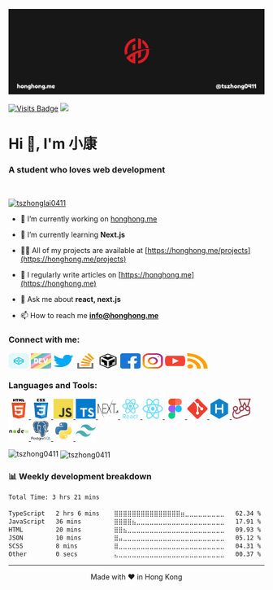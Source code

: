 [![honghong's GitHub Banner](./assets/images/header.png)](https://honghong.me)

[![Visits Badge](https://komarev.com/ghpvc/?username=tszhong0411&label=Profile%20views&color=red&style=for-the-badge)](https://honghong.me)
[![](https://wakatime.com/badge/user/8747fe60-b1f6-4787-b726-bfea4896868a.svg?style=for-the-badge)](https://wakatime.com/@tszhong0411)

<h1>Hi 👋, I'm 小康</h1>
<h3>A student who loves web development</h3>
<br />

<p align="left"> <a href="https://twitter.com/tszhonglai0411" target="blank"><img src="https://img.shields.io/twitter/follow/tszhonglai0411?logo=twitter&style=for-the-badge" alt="tszhonglai0411" /></a> </p>

- 🔭 I’m currently working on [honghong.me](https://github.com/tszhong0411/honghong.me)

- 🌱 I’m currently learning **Next.js**

- 👨‍💻 All of my projects are available at [https://honghong.me/projects](https://honghong.me/projects)

- 📝 I regularly write articles on [https://honghong.me](https://honghong.me)

- 💬 Ask me about **react, next.js**

- 📫 How to reach me **info@honghong.me**

<h3 align="left">Connect with me:</h3>
<p align="left">
<a href="https://codepen.io/tszhong0411" target="blank"><img align="center" src="./assets/images/icons/codepen.svg" alt="tszhong0411" height="30" width="40" /></a>
<a href="https://dev.to/tszhong0411" target="blank"><img align="center" src="./assets/images/icons/devto.svg" alt="tszhong0411" height="30" width="40" /></a>
<a href="https://twitter.com/tszhonglai0411" target="blank"><img align="center" src="./assets/images/icons/twitter.svg" alt="tszhonglai0411" height="30" width="40" /></a>
<a href="https://stackoverflow.com/users/15166428/tszhong0411" target="blank"><img align="center" src="./assets/images/icons/stack-overflow.svg" alt="tszhong0411" height="30" width="40" /></a>
<a href="https://codesandbox.io/u/TszHong" target="blank"><img align="center" src="./assets/images/icons/codesandbox.svg" alt="tszhong" height="30" width="40" /></a>
<a href="https://fb.com/tszhonglai.0411" target="blank"><img align="center" src="./assets/images/icons/facebook.svg" alt="tszhonglai.0411" height="30" width="40" /></a>
<a href="https://instagram.com/tszhong0411" target="blank"><img align="center" src="./assets/images/icons/instagram.svg" alt="tszhong0411" height="30" width="40" /></a>
<a href="https://www.youtube.com/c/小康" target="blank"><img align="center" src="./assets/images/icons/youtube.svg" alt="小康" height="30" width="40" /></a>
<a href="https://honghong.me/feed.xml" target="blank"><img align="center" src="./assets/images/icons/rss.svg" alt="https://honghong.me/feed.xml" height="30" width="40" /></a>
</p>

<h3 align="left">Languages and Tools:</h3>
<p align="left">
  <a href="https://www.w3.org/html/" target="_blank" rel="noreferrer">
    <img src="./assets/images/icons/html.svg" alt="html5" width="40" height="40"/>
  </a>
  <a href="https://www.w3schools.com/css/" target="_blank" rel="noreferrer">
    <img src="./assets/images/icons/css.svg" alt="css3" width="40" height="40"/>
  </a>
  <a href="https://developer.mozilla.org/en-US/docs/Web/JavaScript" target="_blank" rel="noreferrer">
    <img src="./assets/images/icons/javascript.svg" alt="javascript" width="40" height="40"/>
  </a>
  <a href="https://www.typescriptlang.org/" target="_blank" rel="noreferrer">
    <img src="./assets/images/icons/typescript.svg" alt="typescript" width="40" height="40"/>
  </a>
  <a href="https://nextjs.org/" target="_blank" rel="noreferrer">
    <img src="./assets/images/icons/nextjs.svg" alt="nextjs" width="40" height="40"/>
  </a>
  <a href="https://reactjs.org/" target="_blank" rel="noreferrer">
    <img src="./assets/images/icons/react.svg" alt="react" width="40" height="40"/>
  </a>
  <a href="https://reactnative.dev/" target="_blank" rel="noreferrer">
    <img src="./assets/images/icons/react-native.svg" alt="reactnative" width="40" height="40"/>
  </a>
  <a href="https://www.figma.com/" target="_blank" rel="noreferrer">
    <img src="./assets/images/icons/figma.svg" alt="figma" width="40" height="40"/>
  </a>
  <a href="https://git-scm.com/" target="_blank" rel="noreferrer">
    <img src="./assets/images/icons/git.svg" alt="git" width="40" height="40"/>
  </a>
  <a href="hexo.io/" target="_blank" rel="noreferrer">
    <img src="./assets/images/icons/hexo.svg" alt="hexo" width="40" height="40"/>
  </a>
  <a href="https://jestjs.io" target="_blank" rel="noreferrer">
    <img src="./assets/images/icons/jest.svg" alt="jest" width="40" height="40"/>
  </a>
  <a href="https://nodejs.org" target="_blank" rel="noreferrer">
    <img src="./assets/images/icons/nodejs.svg" alt="nodejs" width="40" height="40"/>
  </a>
  <a href="https://www.postgresql.org" target="_blank" rel="noreferrer">
    <img src="./assets/images/icons/postgresql.svg" alt="postgresql" width="40" height="40"/>
  </a>
  <a href="https://www.python.org" target="_blank" rel="noreferrer">
    <img src="./assets/images/icons/python.svg" alt="python" width="40" height="40"/>
  </a>
  <a href="https://tailwindcss.com/" target="_blank" rel="noreferrer">
    <img src="./assets/images/icons/tailwindcss.svg" alt="tailwind" width="40" height="40"/>
  </a>
  </p>

<p><img align="left" src="https://github-readme-stats.vercel.app/api/top-langs?username=tszhong0411&show_icons=true&locale=en&layout=compact" alt="tszhong0411" /></p>

<p>&nbsp;<img align="center" src="https://github-readme-stats.vercel.app/api?username=tszhong0411&show_icons=true&locale=en" alt="tszhong0411" /></p>

### 📊 Weekly development breakdown

<!--START_SECTION:waka-->

```text
Total Time: 3 hrs 21 mins

TypeScript   2 hrs 6 mins    ⣿⣿⣿⣿⣿⣿⣿⣿⣿⣿⣿⣿⣿⣿⣿⣶⣀⣀⣀⣀⣀⣀⣀⣀⣀   62.34 %
JavaScript   36 mins         ⣿⣿⣿⣿⣦⣀⣀⣀⣀⣀⣀⣀⣀⣀⣀⣀⣀⣀⣀⣀⣀⣀⣀⣀⣀   17.91 %
HTML         20 mins         ⣿⣿⣦⣀⣀⣀⣀⣀⣀⣀⣀⣀⣀⣀⣀⣀⣀⣀⣀⣀⣀⣀⣀⣀⣀   09.93 %
JSON         10 mins         ⣿⣤⣀⣀⣀⣀⣀⣀⣀⣀⣀⣀⣀⣀⣀⣀⣀⣀⣀⣀⣀⣀⣀⣀⣀   05.12 %
SCSS         8 mins          ⣿⣀⣀⣀⣀⣀⣀⣀⣀⣀⣀⣀⣀⣀⣀⣀⣀⣀⣀⣀⣀⣀⣀⣀⣀   04.31 %
Other        0 secs          ⣄⣀⣀⣀⣀⣀⣀⣀⣀⣀⣀⣀⣀⣀⣀⣀⣀⣀⣀⣀⣀⣀⣀⣀⣀   00.37 %
```

<!--END_SECTION:waka-->

---

<p align="center">Made with ❤️ in Hong Kong</p>
